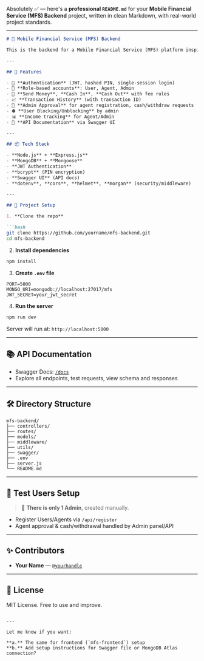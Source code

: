 Absolutely ✅ — here's a **professional `README.md`** for your **Mobile Financial Service (MFS) Backend** project, written in clean Markdown, with real-world project standards.

---

````md
# 📱 Mobile Financial Service (MFS) Backend

This is the backend for a Mobile Financial Service (MFS) platform inspired by apps like **bKash** and **Nagad**. It is built using **Node.js**, **Express**, and **MongoDB** with **Mongoose**, and provides APIs for secure user/agent/admin account management and financial transactions.

---

## 🚀 Features

- 🔐 **Authentication** (JWT, hashed PIN, single-session login)
- 👥 **Role-based accounts**: User, Agent, Admin
- 💸 **Send Money**, **Cash In**, **Cash Out** with fee rules
- 📈 **Transaction History** (with transaction ID)
- 🧾 **Admin Approval** for agent registration, cash/withdraw requests
- ⛔ **User Blocking/Unblocking** by admin
- 📊 **Income tracking** for Agent/Admin
- 🧪 **API Documentation** via Swagger UI

---

## 📦 Tech Stack

- **Node.js** + **Express.js**
- **MongoDB** + **Mongoose**
- **JWT Authentication**
- **bcrypt** (PIN encryption)
- **Swagger UI** (API docs)
- **dotenv**, **cors**, **helmet**, **morgan** (security/middleware)

---

## 🔧 Project Setup

1. **Clone the repo**

```bash
git clone https://github.com/yourname/mfs-backend.git
cd mfs-backend
````

2. **Install dependencies**

```bash
npm install
```

3. **Create `.env` file**

```env
PORT=5000
MONGO_URI=mongodb://localhost:27017/mfs
JWT_SECRET=your_jwt_secret
```

4. **Run the server**

```bash
npm run dev
```

Server will run at: `http://localhost:5000`

---

## 📚 API Documentation

* Swagger Docs: [`/docs`](http://localhost:5000/docs)
* Explore all endpoints, test requests, view schema and responses

---

## 🛠️ Directory Structure

```
mfs-backend/
├── controllers/
├── routes/
├── models/
├── middleware/
├── utils/
├── swagger/
├── .env
├── server.js
└── README.md
```

---

## 🧪 Test Users Setup

> 🛑 **There is only 1 Admin**, created manually.

* Register Users/Agents via `/api/register`
* Agent approval & cash/withdrawal handled by Admin panel/API

---

## ✨ Contributors

* **Your Name** — [`@yourhandle`](https://github.com/yourhandle)

---

## 📄 License

MIT License. Free to use and improve.

```

---

Let me know if you want:

**a.** The same for frontend (`mfs-frontend`) setup  
**b.** Add setup instructions for Swagger file or MongoDB Atlas connection?
```
